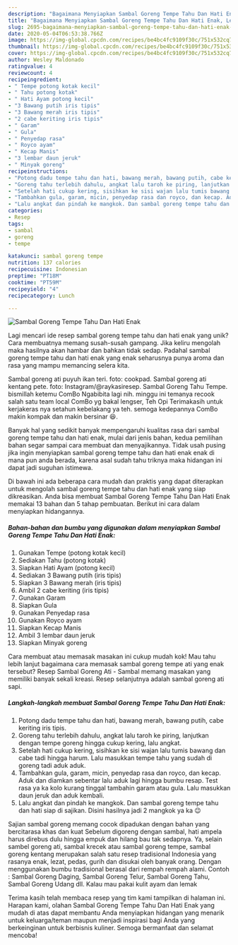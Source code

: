 ```yaml
---
description: "Bagaimana Menyiapkan Sambal Goreng Tempe Tahu Dan Hati Enak, Lezat Sekali"
title: "Bagaimana Menyiapkan Sambal Goreng Tempe Tahu Dan Hati Enak, Lezat Sekali"
slug: 2695-bagaimana-menyiapkan-sambal-goreng-tempe-tahu-dan-hati-enak-lezat-sekali
date: 2020-05-04T06:53:38.766Z
image: https://img-global.cpcdn.com/recipes/be4bc4fc9109f30c/751x532cq70/sambal-goreng-tempe-tahu-dan-hati-enak-foto-resep-utama.jpg
thumbnail: https://img-global.cpcdn.com/recipes/be4bc4fc9109f30c/751x532cq70/sambal-goreng-tempe-tahu-dan-hati-enak-foto-resep-utama.jpg
cover: https://img-global.cpcdn.com/recipes/be4bc4fc9109f30c/751x532cq70/sambal-goreng-tempe-tahu-dan-hati-enak-foto-resep-utama.jpg
author: Wesley Maldonado
ratingvalue: 4
reviewcount: 4
recipeingredient:
- " Tempe potong kotak kecil"
- " Tahu potong kotak"
- " Hati Ayam potong kecil"
- "3 Bawang putih iris tipis"
- "3 Bawang merah iris tipis"
- "2 cabe keriting iris tipis"
- " Garam"
- " Gula"
- " Penyedap rasa"
- " Royco ayam"
- " Kecap Manis"
- "3 lembar daun jeruk"
- " Minyak goreng"
recipeinstructions:
- "Potong dadu tempe tahu dan hati, bawang merah, bawang putih, cabe keriting iris tipis."
- "Goreng tahu terlebih dahulu, angkat lalu taroh ke piring, lanjutkan dengan tempe goreng hingga cukup kering, lalu angkat."
- "Setelah hati cukup kering, sisihkan ke sisi wajan lalu tumis bawang dan cabe tadi hingga harum. Lalu masukkan tempe tahu yang sudah di goreng tadi aduk aduk."
- "Tambahkan gula, garam, micin, penyedap rasa dan royco, dan kecap. Aduk dan diamkan sebentar lalu aduk lagi hingga bumbu resap. Test rasa ya ka kolo kurang tinggal tambahin garam atau gula. Lalu masukkan daun jeruk dan aduk kembali."
- "Lalu angkat dan pindah ke mangkok. Dan sambal goreng tempe tahu dan hati siap di sajikan. Disini hasilnya jadi 2 mangkok ya ka 😉"
categories:
- Resep
tags:
- sambal
- goreng
- tempe

katakunci: sambal goreng tempe 
nutrition: 137 calories
recipecuisine: Indonesian
preptime: "PT18M"
cooktime: "PT59M"
recipeyield: "4"
recipecategory: Lunch

---
```



![Sambal Goreng Tempe Tahu Dan Hati Enak](https://img-global.cpcdn.com/recipes/be4bc4fc9109f30c/751x532cq70/sambal-goreng-tempe-tahu-dan-hati-enak-foto-resep-utama.jpg)

Lagi mencari ide resep sambal goreng tempe tahu dan hati enak yang unik? Cara membuatnya memang susah-susah gampang. Jika keliru mengolah maka hasilnya akan hambar dan bahkan tidak sedap. Padahal sambal goreng tempe tahu dan hati enak yang enak seharusnya punya aroma dan rasa yang mampu memancing selera kita.

Sambal goreng ati puyuh ikan teri. foto: cookpad. Sambal goreng ati kentang pete. foto: Instagram/@raykasiresep. Sambal Goreng Tahu Tempe. bismillah ketemu ComBo Ngabibita lagi nih. minggu ini temanya recook salah satu team local ComBo yg bakal lengser, Teh Opi Terimakasih untuk kerjakeras nya setahun kebelakang ya teh. semoga kedepannya ComBo makin kompak dan makin bersinar 😆.

Banyak hal yang sedikit banyak mempengaruhi kualitas rasa dari sambal goreng tempe tahu dan hati enak, mulai dari jenis bahan, kedua pemilihan bahan segar sampai cara membuat dan menyajikannya. Tidak usah pusing jika ingin menyiapkan sambal goreng tempe tahu dan hati enak enak di mana pun anda berada, karena asal sudah tahu triknya maka hidangan ini dapat jadi suguhan istimewa.


Di bawah ini ada beberapa cara mudah dan praktis yang dapat diterapkan untuk mengolah sambal goreng tempe tahu dan hati enak yang siap dikreasikan. Anda bisa membuat Sambal Goreng Tempe Tahu Dan Hati Enak memakai 13 bahan dan 5 tahap pembuatan. Berikut ini cara dalam menyiapkan hidangannya.

<!--inarticleads1-->

##### Bahan-bahan dan bumbu yang digunakan dalam menyiapkan Sambal Goreng Tempe Tahu Dan Hati Enak:

1. Gunakan  Tempe (potong kotak kecil)
1. Sediakan  Tahu (potong kotak)
1. Siapkan  Hati Ayam (potong kecil)
1. Sediakan 3 Bawang putih (iris tipis)
1. Siapkan 3 Bawang merah (iris tipis)
1. Ambil 2 cabe keriting (iris tipis)
1. Gunakan  Garam
1. Siapkan  Gula
1. Gunakan  Penyedap rasa
1. Gunakan  Royco ayam
1. Siapkan  Kecap Manis
1. Ambil 3 lembar daun jeruk
1. Siapkan  Minyak goreng


Cara membuat atau memasak masakan ini cukup mudah kok! Mau tahu lebih lanjut bagaimana cara memasak sambal goreng tempe ati yang enak tersebut? Resep Sambal Goreng Ati - Sambal memang masakan yang memiliki banyak sekali kreasi. Resep selanjutnya adalah sambal goreng ati sapi. 

<!--inarticleads2-->

##### Langkah-langkah membuat Sambal Goreng Tempe Tahu Dan Hati Enak:

1. Potong dadu tempe tahu dan hati, bawang merah, bawang putih, cabe keriting iris tipis.
1. Goreng tahu terlebih dahulu, angkat lalu taroh ke piring, lanjutkan dengan tempe goreng hingga cukup kering, lalu angkat.
1. Setelah hati cukup kering, sisihkan ke sisi wajan lalu tumis bawang dan cabe tadi hingga harum. Lalu masukkan tempe tahu yang sudah di goreng tadi aduk aduk.
1. Tambahkan gula, garam, micin, penyedap rasa dan royco, dan kecap. Aduk dan diamkan sebentar lalu aduk lagi hingga bumbu resap. Test rasa ya ka kolo kurang tinggal tambahin garam atau gula. Lalu masukkan daun jeruk dan aduk kembali.
1. Lalu angkat dan pindah ke mangkok. Dan sambal goreng tempe tahu dan hati siap di sajikan. Disini hasilnya jadi 2 mangkok ya ka 😉


Sajian sambal goreng memang cocok dipadukan dengan bahan yang bercitarasa khas dan kuat Sebelum digoreng dengan sambal, hati ampela harus direbus dulu hingga empuk dan hilang bau tak sedapnya. Ya, selain sambel goreng ati, sambal krecek atau sambal goreng tempe, sambal goreng kentang merupakan salah satu resep tradisional Indonesia yang rasanya enak, lezat, pedas, gurih dan disukai oleh banyak orang. Dengan menggunakan bumbu tradisional berasal dari rempah rempah alami. Contoh : Sambal Goreng Daging, Sambal Goreng Telur, Sambal Goreng Tahu, Sambal Goreng Udang dll. Kalau mau pakai kulit ayam dan lemak 

Terima kasih telah membaca resep yang tim kami tampilkan di halaman ini. Harapan kami, olahan Sambal Goreng Tempe Tahu Dan Hati Enak yang mudah di atas dapat membantu Anda menyiapkan hidangan yang menarik untuk keluarga/teman maupun menjadi inspirasi bagi Anda yang berkeinginan untuk berbisnis kuliner. Semoga bermanfaat dan selamat mencoba!
